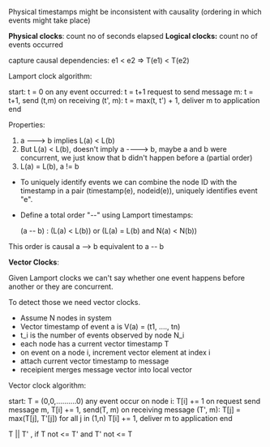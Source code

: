 Physical timestamps might be inconsistent with causality (ordering in which events might take place)


**Physical clocks**: count no of seconds elapsed
**Logical clocks:** count no of events occurred

capture causal dependencies:
e1 < e2 => T(e1) < T(e2)


Lamport clock algorithm:

start:
	t = 0
	on any event occurred: t = t+1
	request to send message m: t = t+1, send (t,m)
	on receiving (t', m): t = max(t, t') + 1, deliver m to application
end


Properties:
1. a ---> b implies L(a) < L(b)
2. But L(a) < L(b), doesn't imply a ----> b, maybe a and b were concurrent, we just know that b didn't happen before a (partial order)
3. L(a) = L(b), a != b


- To uniquely identify events we can combine the node ID with the timestamp in a pair
	(timestamp(e), nodeid(e)), uniquely identifies event "e".


- Define a total order "--" using Lamport timestamps:

	(a -- b) : (L(a) < L(b)) or (L(a) = L(b) and N(a) < N(b))

This order is causal a --> b equivalent to a -- b



**Vector Clocks**:

Given Lamport clocks we can't say whether one event happens before another or they are concurrent.

To detect those we need vector clocks.
- Assume N nodes in system
- Vector timestamp of event a is V(a) = (t1, ...., tn)
- t_i is the number of events observed by node N_i
- each node has a current vector timestamp T
- on event on a node i, increment vector element at index i
- attach current vector timestamp to message
- receipient merges message vector into local vector




Vector clock algorithm:

start:
	T = (0,0,..........0)
	any event occur on node i: T[i] += 1
	on request send message m, T[i] += 1, send(T, m)
	on receiving message (T', m): T[j] = max(T[j], T'[j]) for all j in (1,n)
	T[i] += 1, deliver m to application
end



T || T' , if T not <= T' and T' not <= T


